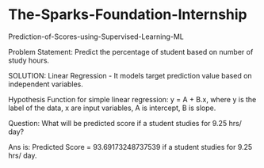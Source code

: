 # The-Sparks-Foundation-Internship
Prediction-of-Scores-using-Supervised-Learning-ML

Problem Statement: Predict the percentage of student based on number of study hours.

SOLUTION: Linear Regression - It models target prediction value based on independent variables.

Hypothesis Function for simple linear regression: y = A + B.x, where y is the label of the data, x are input variables, A is intercept, B is slope.

Question: What will be predicted score if a student studies for 9.25 hrs/ day?

Ans is: Predicted Score = 93.69173248737539 if a student studies for 9.25 hrs/ day.
